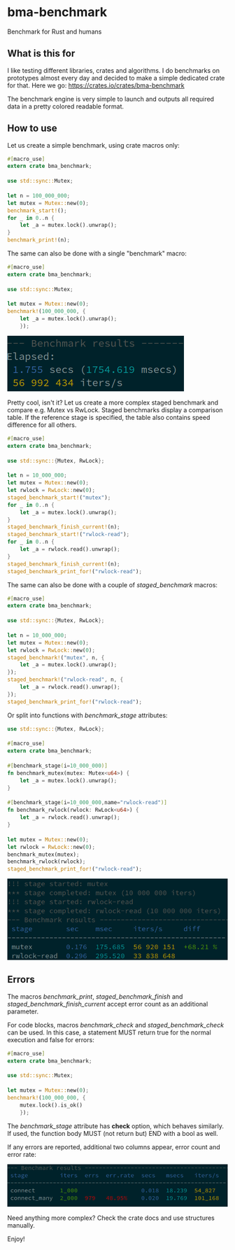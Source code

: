 # bma-benchmark

Benchmark for Rust and humans

## What is this for

I like testing different libraries, crates and algorithms. I do benchmarks on
prototypes almost every day and decided to make a simple dedicated crate for
that. Here we go: <https://crates.io/crates/bma-benchmark>

The benchmark engine is very simple to launch and outputs all required data in
a pretty colored readable format.

## How to use

Let us create a simple benchmark, using crate macros only:

```rust
#[macro_use]
extern crate bma_benchmark;

use std::sync::Mutex;

let n = 100_000_000;
let mutex = Mutex::new(0);
benchmark_start!();
for _ in 0..n {
    let _a = mutex.lock().unwrap();
}
benchmark_print!(n);
```

The same can also be done with a single "benchmark" macro:

```rust
#[macro_use]
extern crate bma_benchmark;

use std::sync::Mutex;

let mutex = Mutex::new(0);
benchmark!(100_000_000, {
    let _a = mutex.lock().unwrap();
    });
```

![Simple benchmark result](https://raw.githubusercontent.com/alttch/bma-benchmark/main/simple.png)

Pretty cool, isn't it? Let us create a more complex staged benchmark and
compare e.g. Mutex vs RwLock. Staged benchmarks display a comparison table. If
the reference stage is specified, the table also contains speed difference for
all others.

```rust
#[macro_use]
extern crate bma_benchmark;

use std::sync::{Mutex, RwLock};

let n = 10_000_000;
let mutex = Mutex::new(0);
let rwlock = RwLock::new(0);
staged_benchmark_start!("mutex");
for _ in 0..n {
    let _a = mutex.lock().unwrap();
}
staged_benchmark_finish_current!(n);
staged_benchmark_start!("rwlock-read");
for _ in 0..n {
    let _a = rwlock.read().unwrap();
}
staged_benchmark_finish_current!(n);
staged_benchmark_print_for!("rwlock-read");
```

The same can also be done with a couple of *staged_benchmark* macros:

```rust
#[macro_use]
extern crate bma_benchmark;

use std::sync::{Mutex, RwLock};

let n = 10_000_000;
let mutex = Mutex::new(0);
let rwlock = RwLock::new(0);
staged_benchmark!("mutex", n, {
    let _a = mutex.lock().unwrap();
});
staged_benchmark!("rwlock-read", n, {
    let _a = rwlock.read().unwrap();
});
staged_benchmark_print_for!("rwlock-read");
```

Or split into functions with *benchmark_stage* attributes:

```rust
use std::sync::{Mutex, RwLock};

#[macro_use]
extern crate bma_benchmark;

#[benchmark_stage(i=10_000_000)]
fn benchmark_mutex(mutex: Mutex<u64>) {
    let _a = mutex.lock().unwrap();
}

#[benchmark_stage(i=10_000_000,name="rwlock-read")]
fn benchmark_rwlock(rwlock: RwLock<u64>) {
    let _a = rwlock.read().unwrap();
}

let mutex = Mutex::new(0);
let rwlock = RwLock::new(0);
benchmark_mutex(mutex);
benchmark_rwlock(rwlock);
staged_benchmark_print_for!("rwlock-read");
```

![Simple benchmark result](https://raw.githubusercontent.com/alttch/bma-benchmark/main/staged.png)

## Errors

The macros *benchmark_print*, *staged_benchmark_finish* and
*staged_benchmark_finish_current* accept error count as an additional
parameter.

For code blocks, macros *benchmark_check* and *staged_benchmark_check* can be
used. In this case, a statement MUST return true for the normal execution and
false for errors:

```rust
#[macro_use]
extern crate bma_benchmark;

use std::sync::Mutex;

let mutex = Mutex::new(0);
benchmark!(100_000_000, {
    mutex.lock().is_ok()
    });
```

The *benchmark_stage* attribute has **check** option, which behaves similarly.
If used, the function body MUST (not return but) END with a bool as well.

If any errors are reported, additional two columns appear, error count and
error rate:

![Simple benchmark result](https://raw.githubusercontent.com/alttch/bma-benchmark/main/errors.png)

Need anything more complex? Check the crate docs and use structures manually.

Enjoy!
